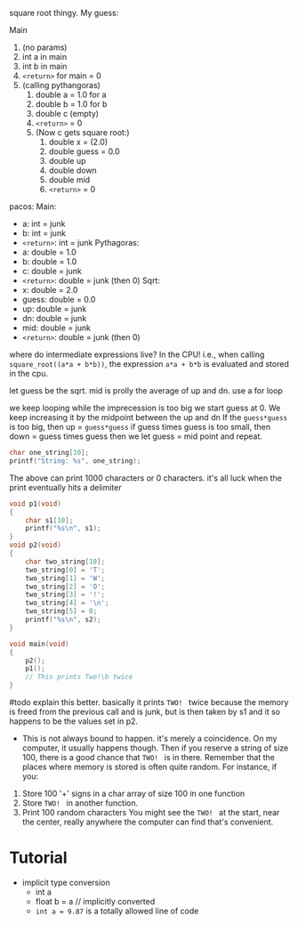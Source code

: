 square root thingy. My guess:

Main
1. (no params)
2. int a in main
3. int b in main
4. `<return>` for main = 0
5. (calling pythangoras) 
	1. double a = 1.0 for a
	2. double b = 1.0 for b
	3. double c (empty)
	4. `<return>` = 0
	5. (Now c gets square root:) 
		1. double x = (2.0)
		2. double guess = 0.0
		3. double up 
		4. double down
		5. double mid
		6. `<return>`  = 0

pacos:
Main:
- a: int = junk
- b: int = junk
- `<return>`: int = junk
Pythagoras:
- a: double = 1.0
- b: double = 1.0
- c: double = junk
- `<return>`: double = junk (then 0)
Sqrt:
- x: double = 2.0
- guess: double = 0.0
- up: double = junk
- dn: double = junk
- mid: double = junk
- `<return>`: double = junk (then 0)



where do intermediate expressions live? In the CPU!
i.e., when calling `square_root((a*a + b*b))`, the expression `a*a + b*b` is evaluated and stored in the cpu.



let guess be the sqrt.
mid is prolly the average of up and dn.
use a for loop 

we keep looping while the imprecession is too big
we start guess at 0.
We keep increasing it by the midpoint between the up and dn
If the `guess*guess` is too big, then up = `guess*guess` 
if guess times guess is too small, then down = guess times guess
then we let guess = mid point and repeat.


```c
char one_string[10];
printf("String: %s", one_string);
```
The above can print 1000 characters or 0 characters. it's all luck when the print eventually hits a delimiter 

```c
void p1(void)
{
	char s1[10];
	printf("%s\n", s1);
}
void p2(void)
{
	char two_string[10];
	two_string[0] = 'T';
	two_string[1] = 'W';
	two_string[2] = 'O';
	two_string[3] = '!';
	two_string[4] = '\n';
	two_string[5] = 0;
	printf("%s\n", s2);
}

void main(void)
{
	p2();
	p1();
	// This prints Two!\b twice
}
```
#todo explain this better.  basically it prints `TWO! ` twice because the memory is freed from the previous call and is junk, but is then taken by s1 and it so happens to be the values set in p2.
- This is not always bound to happen. it's merely a coincidence. On my computer, it usually happens though.
Then if you reserve a string of size 100, there is a good chance that `TWO! ` is in there. 
Remember that the places where memory is stored is often quite random. For instance, if you:
1. Store 100 '+' signs in a char array of size 100 in one function
2. Store `TWO! ` in another function.
3. Print 100 random characters
You might see the `TWO! ` at the start, near the center, really anywhere the computer can find that's convenient.

# Tutorial 
- implicit type conversion
	- int a 
	- float b = a // implicitly converted
	- `int a = 9.87` is a totally allowed line of code 